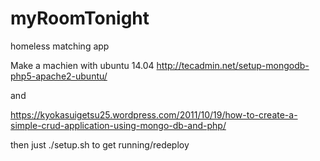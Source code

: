 # myRoomTonight
homeless matching app


Make a machien with ubuntu 14.04
http://tecadmin.net/setup-mongodb-php5-apache2-ubuntu/

and

https://kyokasuigetsu25.wordpress.com/2011/10/19/how-to-create-a-simple-crud-application-using-mongo-db-and-php/

then just ./setup.sh to get running/redeploy
